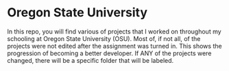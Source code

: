 # Oregon State University
In this repo, you will find various of projects that I worked on throughout my schooling at Oregon State University (OSU).
Most of, if not all, of the projects were not edited after the assignment was turned in. This shows the progression of becoming a better developer.
If ANY of the projects were changed, there will be a specific folder that will be labeled. 
